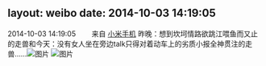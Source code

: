layout: weibo
date: 2014-10-03 14:19:05
---
2014-10-03 14:19:05  &nbsp;&nbsp;&nbsp;&nbsp;&nbsp;&nbsp; 来自 <a href="http://app.weibo.com/t/feed/22zMnn" rel="nofollow">小米手机</a>
昨晚：想到坎坷情路欲跳江喂鱼而又止的走兽和今天：没有女人坐在旁边talk只得对着动车上的劣质小报全神贯注的走兽…… ​​​
![图片](https://ww2.sinaimg.cn/large/6d2a6003jw1ekxy3w3kixj20f00qodgk.jpg)
![图片](https://ww4.sinaimg.cn/large/6d2a6003jw1ekxy3z3scyj20f00qomxt.jpg)
